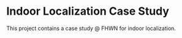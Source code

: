 # Indoor Localization Case Study
This project contains a case study @ FHWN for indoor localization.
